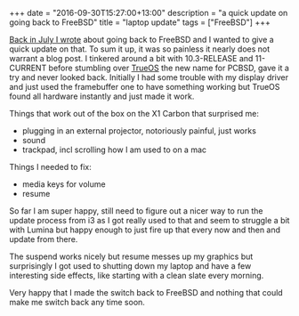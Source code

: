 +++
date = "2016-09-30T15:27:00+13:00"
description = "a quick update on going back to FreeBSD"
title = "laptop update"
tags = ["FreeBSD"]
+++

[Back in July I wrote](/2016/07/26/on-coming-home/) about going back to FreeBSD and I wanted to give a quick
update on that. To sum it up, it was so painless it nearly does not warrant a
blog post. I tinkered around a bit with 10.3-RELEASE and 11-CURRENT before
stumbling over [TrueOS](https://www.trueos.org/) the new name for PCBSD, gave
it a try and never looked back. Initially I had some trouble with my display
driver and just used the framebuffer one to have something working but TrueOS
found all hardware instantly and just made it work.

Things that work out of the box on the X1 Carbon that surprised me:
- plugging in an external projector, notoriously painful, just works
- sound
- trackpad, incl scrolling how I am used to on a mac

Things I needed to fix:
- media keys for volume
- resume

So far I am super happy, still need to figure out a nicer way to run the update
process from i3 as I got really used to that and seem to struggle a bit with
Lumina but happy enough to just fire up that every now and then and update from
there.

The suspend works nicely but resume messes up my graphics but surprisingly I
got used to shutting down my laptop and have a few interesting side effects,
like starting with a clean slate every morning.

Very happy that I made the switch back to FreeBSD and nothing that could make
me switch back any time soon.

